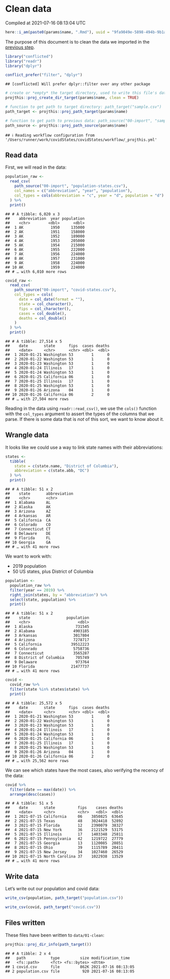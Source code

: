 Clean data
================
Compiled at 2021-07-16 08:13:04 UTC

``` r
here::i_am(paste0(params$name, ".Rmd"), uuid = "9fa9049e-5898-494b-9b1a-0175496b3975")
```

The purpose of this document is to clean the data we imported in the
[previous step](00-import.md).

``` r
library("conflicted")
library("readr")
library("dplyr")

conflict_prefer("filter", "dplyr")
```

    ## [conflicted] Will prefer dplyr::filter over any other package

``` r
# create or *empty* the target directory, used to write this file's data: 
projthis::proj_create_dir_target(params$name, clean = TRUE)

# function to get path to target directory: path_target("sample.csv")
path_target <- projthis::proj_path_target(params$name)

# function to get path to previous data: path_source("00-import", "sample.csv")
path_source <- projthis::proj_path_source(params$name)
```

    ## ℹ Reading workflow configuration from '/Users/runner/work/covidStates/covidStates/workflow/_projthis.yml'

## Read data

First, we will read in the data:

``` r
population_raw <- 
  read_csv(
    path_source("00-import", "population-states.csv"), 
    col_names = c("abbreviation", "year", "population"),
    col_types = cols(abbreviation = "c", year = "d", population = "d")
  ) %>%
  print()
```

    ## # A tibble: 6,020 x 3
    ##    abbreviation  year population
    ##    <chr>        <dbl>      <dbl>
    ##  1 AK            1950     135000
    ##  2 AK            1951     158000
    ##  3 AK            1952     189000
    ##  4 AK            1953     205000
    ##  5 AK            1954     215000
    ##  6 AK            1955     222000
    ##  7 AK            1956     224000
    ##  8 AK            1957     231000
    ##  9 AK            1958     224000
    ## 10 AK            1959     224000
    ## # … with 6,010 more rows

``` r
covid_raw <- 
  read_csv(
    path_source("00-import", "covid-states.csv"),
    col_types = cols(
      date = col_date(format = ""),
      state = col_character(),
      fips = col_character(),
      cases = col_double(),
      deaths = col_double()
    )
  ) %>%
  print()
```

    ## # A tibble: 27,514 x 5
    ##    date       state      fips  cases deaths
    ##    <date>     <chr>      <chr> <dbl>  <dbl>
    ##  1 2020-01-21 Washington 53        1      0
    ##  2 2020-01-22 Washington 53        1      0
    ##  3 2020-01-23 Washington 53        1      0
    ##  4 2020-01-24 Illinois   17        1      0
    ##  5 2020-01-24 Washington 53        1      0
    ##  6 2020-01-25 California 06        1      0
    ##  7 2020-01-25 Illinois   17        1      0
    ##  8 2020-01-25 Washington 53        1      0
    ##  9 2020-01-26 Arizona    04        1      0
    ## 10 2020-01-26 California 06        2      0
    ## # … with 27,504 more rows

Reading in the data using `readr::read_csv()`, we use the `cols()`
function with the `col_types` argument to assert the types of the
columns that we parse. If there is some data that is *not* of this sort,
we want to know about it.

## Wrangle data

It looks like we could use a way to link state names with their
abbreviations:

``` r
states <- 
  tibble(
    state = c(state.name, "District of Columbia"),
    abbreviation = c(state.abb, "DC")
  ) %>%
  print()
```

    ## # A tibble: 51 x 2
    ##    state       abbreviation
    ##    <chr>       <chr>       
    ##  1 Alabama     AL          
    ##  2 Alaska      AK          
    ##  3 Arizona     AZ          
    ##  4 Arkansas    AR          
    ##  5 California  CA          
    ##  6 Colorado    CO          
    ##  7 Connecticut CT          
    ##  8 Delaware    DE          
    ##  9 Florida     FL          
    ## 10 Georgia     GA          
    ## # … with 41 more rows

We want to work with:

  - 2019 population
  - 50 US states, plus District of Columbia

<!-- end list -->

``` r
population <- 
  population_raw %>%
  filter(year == 2019) %>%
  right_join(states, by = "abbreviation") %>%
  select(state, population) %>%
  print()
```

    ## # A tibble: 51 x 2
    ##    state                population
    ##    <chr>                     <dbl>
    ##  1 Alaska                   731545
    ##  2 Alabama                 4903185
    ##  3 Arkansas                3017804
    ##  4 Arizona                 7278717
    ##  5 California             39512223
    ##  6 Colorado                5758736
    ##  7 Connecticut             3565287
    ##  8 District of Columbia     705749
    ##  9 Delaware                 973764
    ## 10 Florida                21477737
    ## # … with 41 more rows

``` r
covid <- 
  covid_raw %>%
  filter(state %in% states$state) %>%
  print()
```

    ## # A tibble: 25,572 x 5
    ##    date       state      fips  cases deaths
    ##    <date>     <chr>      <chr> <dbl>  <dbl>
    ##  1 2020-01-21 Washington 53        1      0
    ##  2 2020-01-22 Washington 53        1      0
    ##  3 2020-01-23 Washington 53        1      0
    ##  4 2020-01-24 Illinois   17        1      0
    ##  5 2020-01-24 Washington 53        1      0
    ##  6 2020-01-25 California 06        1      0
    ##  7 2020-01-25 Illinois   17        1      0
    ##  8 2020-01-25 Washington 53        1      0
    ##  9 2020-01-26 Arizona    04        1      0
    ## 10 2020-01-26 California 06        2      0
    ## # … with 25,562 more rows

We can see which states have the most cases, also verifying the recency
of the data:

``` r
covid %>%
  filter(date == max(date)) %>%
  arrange(desc(cases))
```

    ## # A tibble: 51 x 5
    ##    date       state          fips    cases deaths
    ##    <date>     <chr>          <chr>   <dbl>  <dbl>
    ##  1 2021-07-15 California     06    3850825  63645
    ##  2 2021-07-15 Texas          48    3024418  52892
    ##  3 2021-07-15 Florida        12    2390079  38327
    ##  4 2021-07-15 New York       36    2121529  53175
    ##  5 2021-07-15 Illinois       17    1403348  25811
    ##  6 2021-07-15 Pennsylvania   42    1219722  27779
    ##  7 2021-07-15 Georgia        13    1120085  20851
    ##  8 2021-07-15 Ohio           39    1115789  20411
    ##  9 2021-07-15 New Jersey     34    1027460  26529
    ## 10 2021-07-15 North Carolina 37    1022938  13529
    ## # … with 41 more rows

## Write data

Let’s write out our population and covid data:

``` r
write_csv(population, path_target("population.csv"))
```

``` r
write_csv(covid, path_target("covid.csv"))
```

## Files written

These files have been written to `data/01-clean`:

``` r
projthis::proj_dir_info(path_target())
```

    ## # A tibble: 2 x 4
    ##   path           type         size modification_time  
    ##   <fs::path>     <fct> <fs::bytes> <dttm>             
    ## 1 covid.csv      file         862K 2021-07-16 08:13:05
    ## 2 population.csv file          920 2021-07-16 08:13:05
